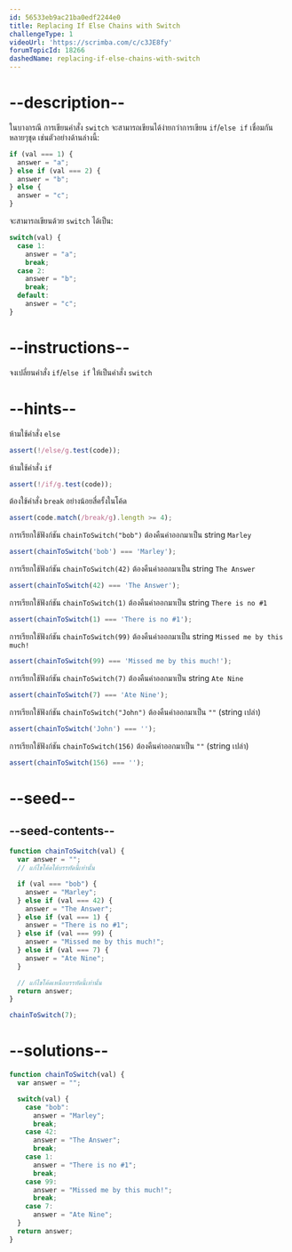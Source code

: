 ```yaml
---
id: 56533eb9ac21ba0edf2244e0
title: Replacing If Else Chains with Switch
challengeType: 1
videoUrl: 'https://scrimba.com/c/c3JE8fy'
forumTopicId: 18266
dashedName: replacing-if-else-chains-with-switch
---
```


# --description--

ในบางกรณี การเขียนคำสั่ง `switch` จะสามารถเขียนได้ง่ายกว่าการเขียน `if`/`else if` เชื่อมกันหลายๆชุด เช่นตัวอย่างด้านล่างนี้:

```js
if (val === 1) {
  answer = "a";
} else if (val === 2) {
  answer = "b";
} else {
  answer = "c";
}
```

จะสามารถเขียนด้วย `switch` ได้เป็น:

```js
switch(val) {
  case 1:
    answer = "a";
    break;
  case 2:
    answer = "b";
    break;
  default:
    answer = "c";
}
```

# --instructions--

จงเปลี่ยนคำสั่ง `if`/`else if` ให้เป็นคำสั่ง `switch` 

# --hints--

ห้ามใช้คำสั่ง `else`

```js
assert(!/else/g.test(code));
```

ห้ามใช้คำสั่ง `if`

```js
assert(!/if/g.test(code));
```

ต้องใช้คำสั่ง `break` อย่างน้อยสี่ครั้งในโค้ด

```js
assert(code.match(/break/g).length >= 4);
```

การเรียกใช้ฟังก์ชัน `chainToSwitch("bob")` ต้องคืนค่าออกมาเป็น string `Marley`

```js
assert(chainToSwitch('bob') === 'Marley');
```

การเรียกใช้ฟังก์ชัน `chainToSwitch(42)` ต้องคืนค่าออกมาเป็น string `The Answer`

```js
assert(chainToSwitch(42) === 'The Answer');
```

การเรียกใช้ฟังก์ชัน `chainToSwitch(1)` ต้องคืนค่าออกมาเป็น string `There is no #1`

```js
assert(chainToSwitch(1) === 'There is no #1');
```

การเรียกใช้ฟังก์ชัน `chainToSwitch(99)` ต้องคืนค่าออกมาเป็น string `Missed me by this much!`

```js
assert(chainToSwitch(99) === 'Missed me by this much!');
```

การเรียกใช้ฟังก์ชัน `chainToSwitch(7)` ต้องคืนค่าออกมาเป็น string `Ate Nine`

```js
assert(chainToSwitch(7) === 'Ate Nine');
```

การเรียกใช้ฟังก์ชัน `chainToSwitch("John")` ต้องคืนค่าออกมาเป็น `""` (string เปล่า)

```js
assert(chainToSwitch('John') === '');
```

การเรียกใช้ฟังก์ชัน `chainToSwitch(156)` ต้องคืนค่าออกมาเป็น `""` (string เปล่า)

```js
assert(chainToSwitch(156) === '');
```

# --seed--

## --seed-contents--

```js
function chainToSwitch(val) {
  var answer = "";
  // แก้ไขโค้ดใต้บรรทัดนี้เท่านั้น

  if (val === "bob") {
    answer = "Marley";
  } else if (val === 42) {
    answer = "The Answer";
  } else if (val === 1) {
    answer = "There is no #1";
  } else if (val === 99) {
    answer = "Missed me by this much!";
  } else if (val === 7) {
    answer = "Ate Nine";
  }

  // แก้ไขโค้ดเหนือบรรทัดนี้เท่านั้น
  return answer;
}

chainToSwitch(7);
```

# --solutions--

```js
function chainToSwitch(val) {
  var answer = "";

  switch(val) {
    case "bob":
      answer = "Marley";
      break;
    case 42:
      answer = "The Answer";
      break;
    case 1:
      answer = "There is no #1";
      break;
    case 99:
      answer = "Missed me by this much!";
      break;
    case 7:
      answer = "Ate Nine";
  }
  return answer;
}
```
